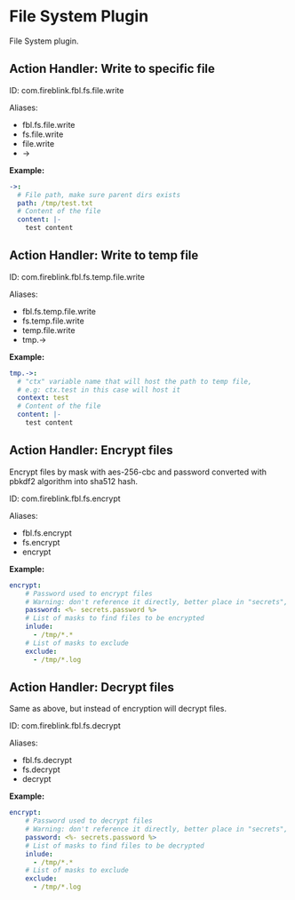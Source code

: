 # File System Plugin

File System plugin.

## Action Handler: Write to specific file

ID: com.fireblink.fbl.fs.file.write

Aliases:
 - fbl.fs.file.write
 - fs.file.write
 - file.write
 - \->
 
**Example:**

```yaml
->: 
  # File path, make sure parent dirs exists
  path: /tmp/test.txt
  # Content of the file
  content: |-
    test content
``` 

## Action Handler: Write to temp file

ID: com.fireblink.fbl.fs.temp.file.write

Aliases:
 - fbl.fs.temp.file.write
 - fs.temp.file.write
 - temp.file.write
 - tmp.->
 
**Example:**
 
```yaml
tmp.->: 
  # "ctx" variable name that will host the path to temp file,
  # e.g: ctx.test in this case will host it
  context: test
  # Content of the file
  content: |-
    test content
``` 
 
## Action Handler: Encrypt files
 
Encrypt files by mask with aes-256-cbc and password converted with pbkdf2 algorithm into sha512 hash.

ID: com.fireblink.fbl.fs.encrypt

Aliases:
 - fbl.fs.encrypt
 - fs.encrypt
 - encrypt
 
**Example:**

```yaml
encrypt:
    # Password used to encrypt files
    # Warning: don't reference it directly, better place in "secrets", as in report it will be masked.    
    password: <%- secrets.password %>
    # List of masks to find files to be encrypted
    inlude:
      - /tmp/*.*      
    # List of masks to exclude
    exclude:
      - /tmp/*.log
```

## Action Handler: Decrypt files

Same as above, but instead of encryption will decrypt files.

ID: com.fireblink.fbl.fs.decrypt

Aliases:
 - fbl.fs.decrypt
 - fs.decrypt
 - decrypt
 
**Example:**

```yaml
encrypt:
    # Password used to decrypt files
    # Warning: don't reference it directly, better place in "secrets", as in report it will be masked.    
    password: <%- secrets.password %>
    # List of masks to find files to be decrypted
    inlude:
      - /tmp/*.*      
    # List of masks to exclude
    exclude:
      - /tmp/*.log    
```
